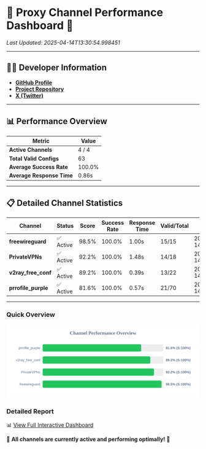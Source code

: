 # 🌟 Proxy Channel Performance Dashboard 🌟

_Last Updated: 2025-04-14T13:30:54.998451_

---

## 👩‍💻 Developer Information

- **[GitHub Profile](https://github.com/4n0nymou3)**  
- **[Project Repository](https://github.com/4n0nymou3/multi-proxy-config-fetcher)**  
- **[X (Twitter)](https://x.com/4n0nymou3)**  

---

## 📊 Performance Overview

| Metric                | Value       |
|-----------------------|-------------|
| **Active Channels**   | 4 / 4       |
| **Total Valid Configs** | 63          |
| **Average Success Rate** | 100.0%      |
| **Average Response Time** | 0.86s       |

---

## 📋 Detailed Channel Statistics

| Channel          | Status     | Score  | Success Rate | Response Time | Valid/Total | Last Success               |
|------------------|------------|--------|--------------|---------------|-------------|----------------------------|
| **freewireguard**  | ✅ Active  | 98.5%  | 100.0% | 1.00s         | 15/15       | 2025-04-14T13:30:54.996603 |
| **PrivateVPNs**  | ✅ Active  | 92.2%  | 100.0% | 1.48s         | 14/18       | 2025-04-14T13:30:53.964524 |
| **v2ray_free_conf**  | ✅ Active  | 89.2%  | 100.0% | 0.39s         | 13/22       | 2025-04-14T13:30:52.450426 |
| **prrofile_purple**  | ✅ Active  | 81.6%  | 100.0% | 0.57s         | 21/70       | 2025-04-14T13:30:52.025925 |

---

### Quick Overview
<div align="center">
  <a href="https://raw.githubusercontent.com/nullluser/NullRepo/refs/heads/main/assets/channel_stats_chart.svg">
    <img src="https://raw.githubusercontent.com/nullluser/NullRepo/refs/heads/main/assets/channel_stats_chart.svg" alt="Source Performance Statistics" width="800">
  </a>
</div>

### Detailed Report
📊 [View Full Interactive Dashboard](https://htmlpreview.github.io/?https://github.com/nullluser/NullRepo/blob/main/assets/performance_report.html)

🎉 **All channels are currently active and performing optimally!** 🎉
